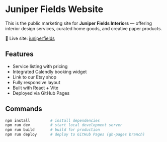 # Juniper Fields Website

This is the public marketing site for **Juniper Fields Interiors** — offering interior design services, curated home goods, and creative paper products.

🔗 Live site: [juniperfields](https://amarcott11.github.io/juniper-fields/)

## Features

- Service listing with pricing
- Integrated Calendly booking widget
- Link to our Etsy shop
- Fully responsive layout
- Built with React + Vite
- Deployed via GitHub Pages

## Commands

```bash
npm install         # install dependencies
npm run dev         # start local development server
npm run build       # build for production
npm run deploy      # deploy to GitHub Pages (gh-pages branch)